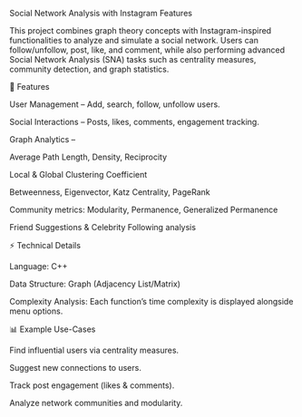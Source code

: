 Social Network Analysis with Instagram Features

This project combines graph theory concepts with Instagram-inspired functionalities to analyze and simulate a social network. Users can follow/unfollow, post, like, and comment, while also performing advanced Social Network Analysis (SNA) tasks such as centrality measures, community detection, and graph statistics.

🚀 Features

User Management – Add, search, follow, unfollow users.

Social Interactions – Posts, likes, comments, engagement tracking.

Graph Analytics –

Average Path Length, Density, Reciprocity

Local & Global Clustering Coefficient

Betweenness, Eigenvector, Katz Centrality, PageRank

Community metrics: Modularity, Permanence, Generalized Permanence

Friend Suggestions & Celebrity Following analysis

⚡ Technical Details

Language: C++

Data Structure: Graph (Adjacency List/Matrix)

Complexity Analysis: Each function’s time complexity is displayed alongside menu options.

📊 Example Use-Cases

Find influential users via centrality measures.

Suggest new connections to users.

Track post engagement (likes & comments).

Analyze network communities and modularity.
